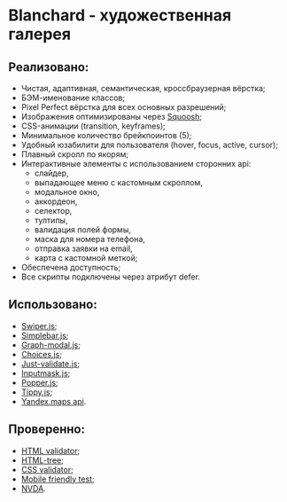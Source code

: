 # Blanchard - художественная галерея
## Реализовано:
- Чистая, адаптивная, семантическая, кроссбраузерная вёрстка;
- БЭМ-именование классов;
- Pixel Perfect вёрстка для всех основных разрешений;
- Изображения оптимизированы через [Squoosh](https://squoosh.app/);
- CSS-анимации (transition, keyframes);
- Минимальное количество брейкпоинтов (5);
- Удобный юзабилити для пользователя (hover, focus, active, cursor);
- Плавный скролл по якорям;
- Интерактивные элементы с использованием сторонних api:
    + cлайдер,
    + выпадающее меню с кастомным скроллом,
    + модальное окно,
    + аккордеон,
    + селектор,
    + тултипы,
    + валидация полей формы,
    + маска для номера телефона,
    + отправка заявки на email,
    + карта с кастомной меткой;
- Обеспечена доступность;
- Все скрипты подключены через атрибут defer. 
## Использовано:
- [Swiper.js](https://swiperjs.com/get-started);
- [Simplebar.js](https://github.com/Grsmto/simplebar);
- [Graph-modal.js](https://github.com/maxdenaro/graph-modal);
- [Choices.js](https://github.com/Choices-js/Choices);
- [Just-validate.js](https://github.com/horprogs/Just-validate);
- [Inputmask.js](https://github.com/RobinHerbots/Inputmask);
- [Popper.js](https://github.com/floating-ui/floating-ui);
- [Tippy.js](https://github.com/atomiks/tippyjs);
- [Yandex.maps api](https://yandex.ru/dev/maps/jsapi/doc/2.1/quick-start/index.html).

## Проверенно:
- [HTML validator](https://validator.w3.org/#validate_by_input);
- [HTML-tree](https://yoksel.github.io/html-tree/);
- [CSS validator](https://jigsaw.w3.org/css-validator/#validate_by_input);
- [Mobile friendly test](https://search.google.com/test/mobile-friendly?hl=ru);
- [NVDA](https://nvda.ru/download).
